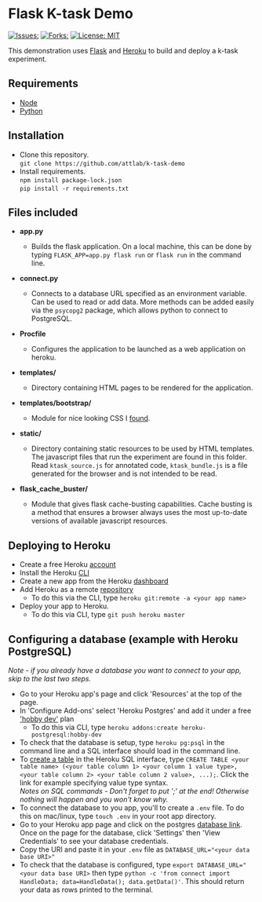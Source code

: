 # Flask K-task Demo
[![Issues:](https://img.shields.io/github/issues/attlab/k-task-demo)](https://github.com/attlab/k-task-demo/issues)
[![Forks:](https://img.shields.io/github/forks/attlab/k-task-demo )](https://github.com/attlab/k-task-demo/network/members)
[![License: MIT](https://img.shields.io/badge/License-MIT-green.svg)](https://opensource.org/licenses/MIT)

This demonstration uses [Flask](https://pypi.org/project/Flask/) and [Heroku](https://www.heroku.com/home) to build and deploy a k-task experiment. 

## Requirements

- [Node](https://nodejs.org/en/download/)
- [Python](https://www.python.org/downloads/)

## Installation

- Clone this repository.  
	`git clone https://github.com/attlab/k-task-demo`
- Install requirements.  
	`npm install package-lock.json`  
	`pip install -r requirements.txt`

## Files included

- **app.py**   
   - Builds the flask application. On a local machine, this can be done by typing `FLASK_APP=app.py flask run` or `flask run` in the command line. 

- **connect.py**
   - Connects to a database URL specified as an environment variable. Can be used to read or add data. More methods can be added easily via the `psycopg2` package, which allows python to connect to PostgreSQL.

- **Procfile**  
   - Configures the application to be launched as a web application on heroku. 

- **templates/**  
   - Directory containing HTML pages to be rendered for the application. 

- **templates/bootstrap/**  
   - Module for nice looking CSS I [found](https://getbootstrap.com/).

- **static/**  
   - Directory containing static resources to be used by HTML templates. The javascript files that run the experiment are found in this folder. Read `ktask_source.js` for annotated code, `ktask_bundle.js` is a file generated for the browser and is not intended to be read.

- **flask_cache_buster/**  
   - Module that gives flask cache-busting capabilities. Cache busting is a method that ensures a browser always uses the most up-to-date versions of available javascript resources. 

## Deploying to Heroku

- Create a free Heroku [account](https://signup.heroku.com/)
- Install the Heroku [CLI](https://devcenter.heroku.com/articles/heroku-cli)
- Create a new app from the Heroku [dashboard](https://dashboard.heroku.com/apps)
- Add Heroku as a remote [repository](https://devcenter.heroku.com/articles/git)
	- To do this via the CLI, type `heroku git:remote -a <your app name>`
- Deploy your app to Heroku.
	- To do this via CLI, type `git push heroku master`

## Configuring a database (example with Heroku PostgreSQL)
*Note - if you already have a database you want to connect to your app, skip to the last two steps.*
- Go to your Heroku app's page and click 'Resources' at the top of the page.
- In 'Configure Add-ons' select 'Heroku Postgres' and add it under a free ['hobby dev'](https://devcenter.heroku.com/articles/heroku-postgres-plans#hobby-tier) plan
   - To do this via CLI, type `heroku addons:create heroku-postgresql:hobby-dev`
- To check that the database is setup, type `heroku pg:psql` in the command line and a SQL interface should load in the command line. 
- To [create a table](https://www.w3schools.com/sql/sql_create_table.asp) in the Heroku SQL interface, type `CREATE TABLE <your table name> (<your table column 1> <your column 1 value type>, <your table column 2> <your table column 2 value>, ...);`. Click the link for example specifying value type syntax.   
   *Notes on SQL commands - Don't forget to put ';' at the end! Otherwise nothing will happen and you won't know why.*
- To connect the database to you app, you'll to create a `.env` file. To do this on mac/linux, type `touch .env` in your root app directory.
- Go to your Heroku app page and click on the postgres [database link](https://data.heroku.com/datastores/c04cf3fa-add5-4025-9632-0ddb8fc9050a). Once on the page for the database, click 'Settings' then 'View Credentials' to see your database credentials. 
- Copy the URI and paste it in your `.env` file as `DATABASE_URL="<your data base URI>"` 
- To check that the database is configured, type `export DATABASE_URL="<your data base URI>` then type `python -c 'from connect import HandleData; data=HandleData(); data.getData()'`. This should return your data as rows printed to the terminal.



